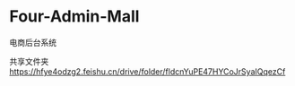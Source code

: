 # Four-Admin-Mall
电商后台系统

共享文件夹
https://hfye4odzg2.feishu.cn/drive/folder/fldcnYuPE47HYCoJrSyaIQqezCf
